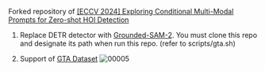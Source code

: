 Forked repository of [[ECCV 2024] Exploring Conditional Multi-Modal Prompts for Zero-shot HOI Detection](https://github.com/ltttpku/CMMP)

1. Replace DETR detector with [Grounded-SAM-2](https://github.com/IDEA-Research/Grounded-SAM-2). You must clone this repo and designate its path when run this repo. (refer to scripts/gta.sh)

2. Support of [GTA Dataset](https://drive.google.com/file/d/16RLjgMOcWUTb8DcV060YUZri_qX-08wl/view?usp=sharing)
![00005](https://github.com/user-attachments/assets/9b5a3397-744d-4f88-9271-8f3be7163310)

